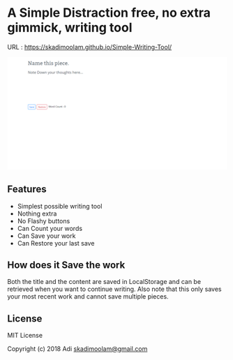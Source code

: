 # A Simple Distraction free, no extra gimmick, writing tool

URL : https://skadimoolam.github.io/Simple-Writing-Tool/

![Simple writing tool](./screenshot.png)

## Features
 - Simplest possible writing tool
 - Nothing extra
 - No Flashy buttons
 - Can Count your words
 - Can Save your work
 - Can Restore your last save

## How does it Save the work
Both the title and the content are saved in LocalStorage and can be retrieved when you want to continue writing.
Also note that this only saves your most recent work and cannot save multiple pieces.

## License
MIT License

Copyright (c) 2018 Adi <skadimoolam@gmail.com>